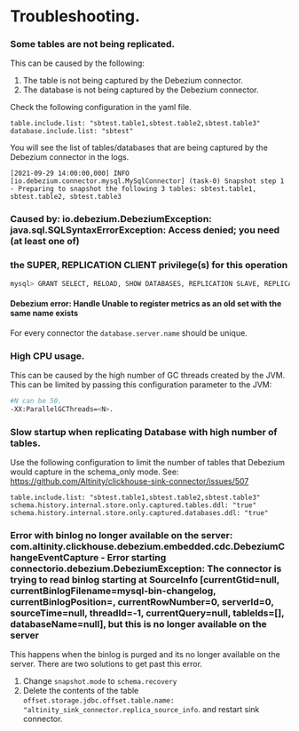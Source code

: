 # Troubleshooting.

### Some tables are not being replicated.
This can be caused by the following:
1. The table is not being captured by the Debezium connector.
2. The database is not being captured by the Debezium connector.

Check the following configuration in the yaml file.
```
table.include.list: "sbtest.table1,sbtest.table2,sbtest.table3"
database.include.list: "sbtest"
```
You will see the list of tables/databases that are being captured by the Debezium connector in the logs.
```
[2021-09-29 14:00:00,000] INFO  [io.debezium.connector.mysql.MySqlConnector] (task-0) Snapshot step 1 - Preparing to snapshot the following 3 tables: sbtest.table1, sbtest.table2, sbtest.table3

```

### Caused by: io.debezium.DebeziumException: java.sql.SQLSyntaxErrorException: Access denied; you need (at least one of) 
### the SUPER, REPLICATION CLIENT privilege(s) for this operation
```bash
mysql> GRANT SELECT, RELOAD, SHOW DATABASES, REPLICATION SLAVE, REPLICATION CLIENT ON *.* TO 'user' IDENTIFIED BY 'password';

```
#### Debezium error: Handle Unable to register metrics as an old set with the same name exists
For every connector the `database.server.name` should be unique.


### High CPU usage.
This can be caused by the high number of GC threads created by the JVM.
This can be limited by passing this configuration parameter to the JVM:
```bash
#N can be 50.
-XX:ParallelGCThreads=<N>.
```

### Slow startup when replicating Database with high number of tables.
Use the following configuration to limit the number of tables that Debezium would capture in the schema_only mode.
See: https://github.com/Altinity/clickhouse-sink-connector/issues/507
```
table.include.list: "sbtest.table1,sbtest.table2,sbtest.table3"
schema.history.internal.store.only.captured.tables.ddl: "true"
schema.history.internal.store.only.captured.databases.ddl: "true"
```

### Error with binlog no longer available on the server: com.altinity.clickhouse.debezium.embedded.cdc.DebeziumChangeEventCapture  - Error starting connectorio.debezium.DebeziumException: The connector is trying to read binlog starting at SourceInfo [currentGtid=null, currentBinlogFilename=mysql-bin-changelog, currentBinlogPosition=, currentRowNumber=0, serverId=0, sourceTime=null, threadId=-1, currentQuery=null, tableIds=[], databaseName=null], but this is no longer available on the server
This happens when the binlog is purged and its no longer available on the server.
There are two solutions to get past this error.
1) Change `snapshot.mode` to `schema.recovery`
2) Delete the contents of the table `offset.storage.jdbc.offset.table.name: "altinity_sink_connector.replica_source_info`. and restart sink connector.


